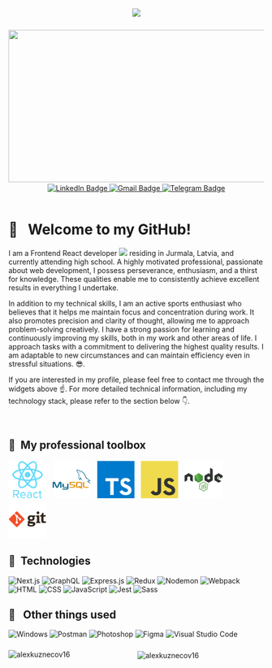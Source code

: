 <h1 align="center">
  <a href="https://github.com/DenverCoder1/readme-typing-svg">
    <img src="https://readme-typing-svg.demolab.com/?lines=Hi,%20There! 👋;I'm%20Alexander%20Kuznecov;Frontend%20developer;&font=Righteous%20&center=true&width=500&height=45&vCenter=true&size=25&duration=4000" /></a>
</h1>

<div align="center">
  <img src="https://media.giphy.com/media/dWesBcTLavkZuG35MI/giphy.gif" width="600" height="300"/>
</div>

<div id="badges" align="center">
  <a href="https://www.linkedin.com/in/alexander-kuznecov/" target="_blank"">
    <img src="https://img.shields.io/badge/LinkedIn-blue?logo=linkedin&logoColor=white&style=for-the-badge" alt="LinkedIn Badge"/>
  </a>
  <a href="https://alexander.kuznecov16@gmail.com">
    <img src="https://img.shields.io/badge/Gmail-red?logo=gmail&logoColor=white&style=for-the-badge" alt="Gmail Badge"/>
  </a>
  <a href="https://t.me/kznws">
    <img src="https://img.shields.io/badge/Telegram-blue?logo=telegram&logoColor=white&style=for-the-badge" alt="Telegram Badge"/>
  </a>
</div>

<div id="badges" align="center">
  <img src="https://komarev.com/ghpvc/?username=alexkuznecov160z&style=for-the-badge" alt=""/>
</div>

# 👋 &nbsp; Welcome to my GitHub!

I am a Frontend React developer <img src="https://media.giphy.com/media/WUlplcMpOCEmTGBtBW/giphy.gif" width="30px"> residing in Jurmala, Latvia, and currently attending high school. A highly motivated professional, passionate about web development, I possess perseverance, enthusiasm, and a thirst for knowledge. These qualities enable me to consistently achieve excellent results in everything I undertake.

In addition to my technical skills, I am an active sports enthusiast who believes that it helps me maintain focus and concentration during work. It also promotes precision and clarity of thought, allowing me to approach problem-solving creatively. I have a strong passion for learning and continuously improving my skills, both in my work and other areas of life. I approach tasks with a commitment to delivering the highest quality results. I am adaptable to new circumstances and can maintain efficiency even in stressful situations. 😎.

If you are interested in my profile, please feel free to contact me through the widgets above ☝️. For more detailed technical information, including my technology stack, please refer to the section below 👇.

&nbsp;

## 🧰 &nbsp;My professional toolbox

<img  src="https://raw.githubusercontent.com/devicons/devicon/master/icons/react/react-original-wordmark.svg" alt="React" width="75" height="75"/> &nbsp;
<img  src="https://raw.githubusercontent.com/devicons/devicon/master/icons/mysql/mysql-original-wordmark.svg" alt="MySQL" width="75" height="75"/> &nbsp;
<img  src="https://raw.githubusercontent.com/devicons/devicon/master/icons/typescript/typescript-original.svg" alt="TypeScript" width="75" height="75"/> &nbsp;
<img  src="https://raw.githubusercontent.com/devicons/devicon/master/icons/javascript/javascript-original.svg" alt="JavaScript" width="75" height="75"/> &nbsp;
<img  src="https://raw.githubusercontent.com/devicons/devicon/master/icons/nodejs/nodejs-original-wordmark.svg" alt="Node" width="75" height="75"/> &nbsp;
<img  src="https://raw.githubusercontent.com/devicons/devicon/1119b9f84c0290e0f0b38982099a2bd027a48bf1/icons/git/git-original-wordmark.svg" alt="Git" width="75" height="75"/> &nbsp;

## 🔧 &nbsp;Technologies

![Next.js](https://img.shields.io/badge/Next.js-000000?style=for-the-badge&logo=Next.js&logoColor=white)
![GraphQL](https://img.shields.io/badge/GraphQL-E10098?style=for-the-badge&logo=GraphQL&logoColor=white)
![Express.js](https://img.shields.io/badge/Express.js-000000?style=for-the-badge&logo=Express&logoColor=white)
![Redux](https://img.shields.io/badge/Redux-764ABC?style=for-the-badge&logo=Redux&logoColor=white)
![Nodemon](https://img.shields.io/badge/Nodemon-76D04B?style=for-the-badge&logo=Nodemon&logoColor=white)
![Webpack](https://img.shields.io/badge/Webpack-8DD6F9?style=for-the-badge&logo=Webpack&logoColor=black)
![HTML](https://img.shields.io/badge/HTML-239120?style=for-the-badge&logo=HTML5&logoColor=white)
![CSS](https://img.shields.io/badge/CSS-1572B6?style=for-the-badge&logo=CSS3&logoColor=white)
![JavaScript](https://img.shields.io/badge/JavaScript-F7DF1E?style=for-the-badge&logo=JavaScript&logoColor=black)
![Jest](https://img.shields.io/badge/Jest-C21325?style=for-the-badge&logo=Jest&logoColor=white)
![Sass](https://img.shields.io/badge/Sass-CC6699?style=for-the-badge&logo=Sass&logoColor=white)

## 🔌 &nbsp; Other things used

![Windows](https://img.shields.io/badge/Windows-0078D6?style=for-the-badge&logo=windows&logoColor=white)
![Postman](https://img.shields.io/badge/Postman-FF6C37?style=for-the-badge&logo=Postman&logoColor=white)
![Photoshop](https://img.shields.io/badge/Photoshop-31A8FF?style=for-the-badge&logo=Adobe%20Photoshop&logoColor=white)
![Figma](https://img.shields.io/badge/Figma-F24E1E?style=for-the-badge&logo=Figma&logoColor=white)
![Visual Studio Code](https://img.shields.io/badge/Visual%20Studio%20Code-007ACC?style=for-the-badge&logo=Visual%20Studio%20Code&logoColor=white)

###

<div align="center">
<p><img align="left" height="180" src="https://github-readme-stats.vercel.app/api/top-langs?username=alexkuznecov16&show_icons=true&locale=en&layout=compact&theme=react&border_radius=10" alt="alexkuznecov16" /></p>
<p>&nbsp;<img align="center" height="180" src="https://github-readme-stats.vercel.app/api?username=alexkuznecov16&show_icons=true&locale=en&count_private=true&theme=react&border_radius=10" alt="alexkuznecov16" /></p>
</div>

